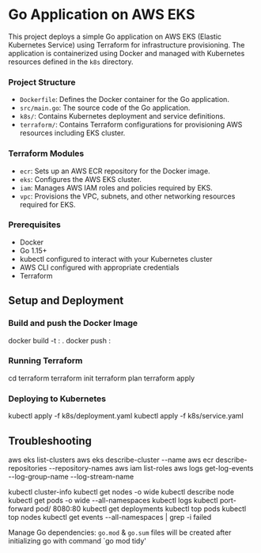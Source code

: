 # Go Application on AWS EKS
This project deploys a simple Go application on AWS EKS (Elastic Kubernetes Service) using Terraform for infrastructure provisioning. The application is containerized using Docker and managed with Kubernetes resources defined in the `k8s` directory.

### Project Structure
- `Dockerfile`: Defines the Docker container for the Go application.
- `src/main.go`: The source code of the Go application.
- `k8s/`: Contains Kubernetes deployment and service definitions.
- `terraform/`: Contains Terraform configurations for provisioning AWS resources including EKS cluster.

### Terraform Modules
- `ecr`: Sets up an AWS ECR repository for the Docker image.
- `eks`: Configures the AWS EKS cluster.
- `iam`: Manages AWS IAM roles and policies required by EKS.
- `vpc`: Provisions the VPC, subnets, and other networking resources required for EKS.

### Prerequisites
- Docker
- Go 1.15+
- kubectl configured to interact with your Kubernetes cluster
- AWS CLI configured with appropriate credentials
- Terraform

## Setup and Deployment

### Build and push the Docker Image

docker build -t <ecr-repo-url>:<tag> .
docker push <ecr-repo-url>:<tag>

### Running Terraform
cd terraform
terraform init
terraform plan
terraform apply

### Deploying to Kubernetes
kubectl apply -f k8s/deployment.yaml
kubectl apply -f k8s/service.yaml

## Troubleshooting
aws eks list-clusters
aws eks describe-cluster --name <cluster-name>
aws ecr describe-repositories --repository-names <repository-name>
aws iam list-roles
aws logs get-log-events --log-group-name <log-group-name> --log-stream-name <log-stream-name>

kubectl cluster-info
kubectl get nodes -o wide
kubectl describe node <node-name>
kubectl get pods -o wide --all-namespaces
kubectl logs <pod-name>
kubectl port-forward pod/<pod-name> 8080:80
kubectl get deployments
kubectl top pods
kubectl top nodes
kubectl get events --all-namespaces | grep -i failed

Manage Go dependencies: `go.mod` & `go.sum` files will be created after initializing go with command `go mod tidy' 


